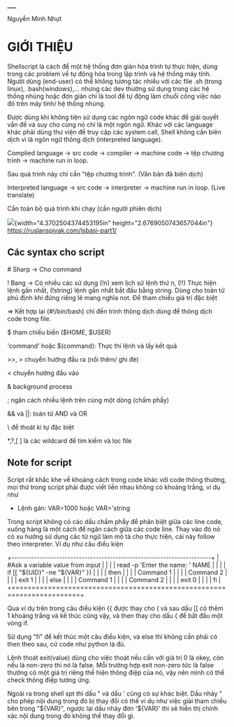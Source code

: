 **\_\_\_**

Nguyễn Minh Nhựt

# GIỚI THIỆU

Shellscript là cách để một hệ thống đơn giản hóa trình tự thực hiện,
dùng trong các problem về tự động hóa trong lập trình và hệ thống máy
tính. Người dùng (end-user) có thể không tương tác nhiều với các file
.sh (trong linux), .bash(windows),\... nhưng các dev thường sử dụng
trong các hệ thống nhúng hoặc đơn giản chỉ là tool để tự động làm chuổi
công việc nào đó trên máy tính/ hệ thống nhúng.

Được dùng khi không tiện sử dụng các ngôn ngữ code khác để giải quyết
vấn đề và suy cho cùng nó chỉ là một ngôn ngữ. Khác với các language
khác phải dùng thư viện để truy cập các system call, Shell không cần
biên dịch vì là ngôn ngữ thông dịch (interpreted language).

Complied language -\> src code -\> compiler -\> machine code -\> tệp
chương trình -\> machine run in loop.

Sau quá trình này chỉ cần "tệp chương trình". (Văn bản đã biên dịch)

Interpreted language -\> src code -\> interpreter -\> machine run in
loop. (Live translate)

Cần toàn bộ quá trình khi chạy (cần người phiên dịch)

![](media/interpreter_compiler.png){width="4.3702504374453195in"
height="2.6769050743657044in"}
https://ruslanspivak.com/lsbasi-part1/

## Các syntax cho script

\# Sharp -\> Cho command

! Bang -\> Có nhiều các sử dụng (!n) xem lịch sử lệnh thứ n, (!!) Thực
hiện lệnh gần nhất, (!string) lệnh gần nhất bắt đầu bằng string. Dùng
cho toán tử phủ định khi đứng riêng lẽ mang nghĩa not. Để tham chiếu giá
trị đặc biệt

=\> Kết hợp lại (#!/bin/bash) chỉ đến trình thông dịch dùng để thông
dịch code trong file.

\$ tham chiếu biến (\$HOME, \$USER)

'command' hoặc \$(command): Thực thi lệnh và lấy kết quả

\>\>, \> chuyển hướng đầu ra (nối thêm/ ghi đè)

\< chuyển hướng đầu vào

& background process

; ngăn cách nhiều lệnh trên cùng một dòng (chấm phẩy)

&& và \|\|: toán tử AND và OR

\\ để thoát kí tự đặc biệt

\*,?,\[ \] là các wildcard để tìm kiếm và lọc file

## Note for script

Script rất khắc khe về khoảng cách trong code khác với code thông
thường, mọi thứ trong script phải được viết liền nhau không có khoảng
trắng, ví dụ như

- Lệnh gán: VAR=1000 hoặc VAR='string

Trong script không có các dấu chấm phẩy để phân biệt giữa các line code,
xuống hàng là một cách để ngăn cách giữa các code line. Thay vào đó nó
có xu hướng sử dụng các từ ngữ làm mô tả cho thực hiện, cái này follow
theo interpreter. Ví dụ như câu điều kiện

+-----------------------------------------------------------------------+
| #Ask a variable value from input                                      |
|                                                                       |
| read -p 'Enter the name: ' NAME                                       |
|                                                                       |
| if \[\[ "\${UID}" -ne "\${VAR}" }}                                    |
|                                                                       |
| then                                                                  |
|                                                                       |
| Command 1                                                             |
|                                                                       |
| Command 2                                                             |
|                                                                       |
| exit 1                                                                |
|                                                                       |
| else                                                                  |
|                                                                       |
| Command 1                                                             |
|                                                                       |
| Command 2                                                             |
|                                                                       |
| exit 0                                                                |
|                                                                       |
| fi                                                                    |
+=======================================================================+

Qua ví dụ trên trong câu điều kiện {{ được thay cho ( và sau dấu \[\[ có
thêm 1 khoảng trắng và kế thúc cũng vậy, và then thay cho dấu { để bắt
đầu một vòng if.

Sử dụng "fi" để kết thúc một câu điều kiện, và else thì không cần phải
có then theo sau, cứ code như python là đủ.

Lệnh thoát exit(value) dùng cho việc thoát nếu cần với giá trị 0 là
okey, còn nếu là non-zero thì nó là false. Mỗi trường hợp exit non-zero
tức là false thường có một giá trị riêng thể hiện thông điệp của nó, vậy
nên mình có thể check thông điệp tương ứng.

Ngoài ra trong shell spt thì dấu " và dấu ' cũng có sự khác biệt. Dấu
nháy " cho phép nội dung trong đó bị thay đổi có thể ví dụ như việc giải
tham chiếu bên trong "\${VAR}", ngược lại dấu nháy đơn '\${VAR}' thì sẽ
hiển thị chính xác nội dung trong đó không thể thay đổi gì.

